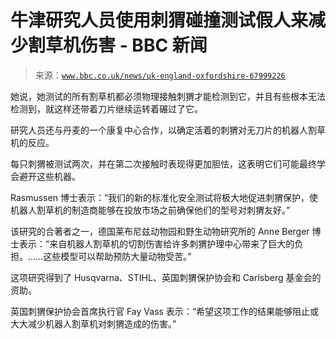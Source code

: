 <!--yml

类别：未分类

日期：2024 年 5 月 27 日 14:57:48

-->

# 牛津研究人员使用刺猬碰撞测试假人来减少割草机伤害 - BBC 新闻

> 来源：[`www.bbc.co.uk/news/uk-england-oxfordshire-67999226`](https://www.bbc.co.uk/news/uk-england-oxfordshire-67999226)

她说，她测试的所有割草机都必须物理接触刺猬才能检测到它，并且有些根本无法检测到，就这样还带着刀片继续运转着碾过了它。

研究人员还与丹麦的一个康复中心合作，以确定活着的刺猬对无刀片的机器人割草机的反应。

每只刺猬被测试两次，并在第二次接触时表现得更加胆怯，这表明它们可能最终学会避开这些机器。

Rasmussen 博士表示：“我们的新的标准化安全测试将极大地促进刺猬保护，使机器人割草机的制造商能够在投放市场之前确保他们的型号对刺猬友好。”

该研究的合著者之一，德国莱布尼兹动物园和野生动物研究所的 Anne Berger 博士表示：“来自机器人割草机的切割伤害给许多刺猬护理中心带来了巨大的负担。……这些模型可以帮助预防大量动物受苦。”

这项研究得到了 Husqvarna、STIHL、英国刺猬保护协会和 Carlsberg 基金会的资助。

英国刺猬保护协会首席执行官 Fay Vass 表示：“希望这项工作的结果能够阻止或大大减少机器人割草机对刺猬造成的伤害。”
